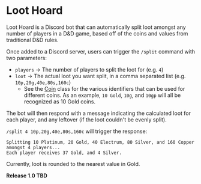 # Loot Hoard

Loot Hoard is a Discord bot that can automatically split loot amongst any number of players in a
D&amp;D game, based off of the coins and values from traditional D&amp;D rules.

Once added to a Discord server, users can trigger the `/split` command with two parameters:
- `players` -> The number of players to split the loot for (e.g. `4`)
- `loot` -> The actual loot you want split, in a comma separated list (e.g. `10p,20g,40e,80s,160c`)
    - See the [Coin](https://github.com/jsoberg/Loot-Split-Discord-Bot/blob/main/domain/src/main/kotlin/com/soberg/loothoard/domain/Coin.kt) class for the various identifiers that can be used for different coins. As an example, `10 Gold`, `10g`, and `10gp` will all be recognized as 10 Gold coins.

The bot will then respond with a message indicating the calculated loot for each player, and any leftover (if the loot couldn't be evenly split).

`/split 4 10p,20g,40e,80s,160c` will trigger the response:
```
Splitting 10 Platinum, 20 Gold, 40 Electrum, 80 Silver, and 160 Copper amongst 4 players...
Each player receives 37 Gold, and 4 Silver.
```

Currently, loot is rounded to the nearest value in Gold.

**Release 1.0 TBD**
